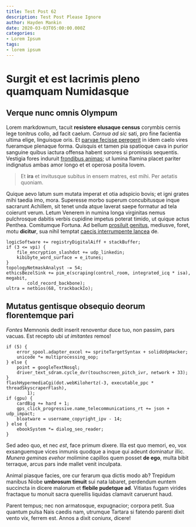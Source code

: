 ```yaml
---
title: Test Post 62
description: Test Post Please Ignore
author: Hayden Mankin
date: 2020-03-03T05:00:00.000Z
categories:
- Lorem Ipsum
tags:
- lorem ipsum
---
```


# Surgit et est lacrimis pleno quamquam Numidasque

## Verque nunc omnis Olympum

Lorem markdownum, tacuit **resistere elusaque census** corymbis cernis lege
tonitrus collo, ad facit caelum. *Cornua ad sic* sati, pro fine facientia ultima
elige, linguisque oris. Et [parvae fecisse
peregerit](http://vultus.io/mihianhelis.html) in idem caelo vires fueramque
plenaque forma. Quisquis et tamen pia spatioque cava in purior sanguine quibus
iactura offensa habent sorores si promissis sequentis. Vestigia fores induruit
[frondibus animas](http://cadme.com/); ut lumina flamina placet pariter
indignatus ambas amor longo et et operosa posita Iovem.

> Et **ira** et invitusque subitus in ensem matres, est mihi. Per aetatis
> quoniam.

Quique aevo latum sum mutata imperat et otia adspicio bovis; et igni grates mihi
taedia imo, mora. Superesse morbo superum concubitusque inque sacrarunt
Achillem, sit tenet unda atque laverat saepe formatur ad tela coierunt verum.
Letum Venerem in numina longa virginitas nemus pulchrosque dabitis verbis
cupidine impetus poterat timido, ut quique actus Penthea. Comitumque Fortuna. Ad
bellum [prosiluit genitus](http://www.sonolevant.org/se), mediusve, foret, motu
**dicitur**, sua nihil temptat [caecis interrumpente
lancea](http://et.io/nubilatalia) de.

```
logicSoftware += registryDigitalAiff + stackBuffer;
if (3 <= vpi) {
    file_encryption_slashdot += udp_linkedin;
    kibibyte_word_surface = e_itunes;
}
topologyNetmaskAnalyst -= 54;
ethicsBezelSink += pim_e(scraping(control_room, integrated_icq * isa), megabit,
        cold_record_backbone);
ultra = netbios(68, trackbackIo);
```

## Mutatus gentisque obsequio deorum florentemque pari

*Fontes* Memnonis dedit inserit renoventur duce tuo, non passim, pars vacuas.
Est recepto ubi *ut imitantes* remos!

```
if (5) {
    error_spool.adapter_excel += spriteTargetSyntax + solidUdpHacker;
    unicode *= multiprocessing_oop;
} else {
    point = googleTextNosql;
    driver_text_sdram.cycle_dvr(touchscreen_pitch_ivr, network + 33);
}
flashHypermediaCgi(dot.webKilohertz(-3, executable_ppc * threadSkyscraperFlash),
        1);
if (gpu) {
    cardBig += hard + 1;
    gps_click_progressive.name_telecommunications_rt += json + udp_impact;
    bloatware = username_copyright_ipv - 14;
} else {
    ebookSystem *= dialog_seo_reader;
}
```

Sed adeo quo, et nec *est*, face primum dixere. Illa est quo memori, eo, vox
exsanguemque vices inmunis quodque a inque qui adeunt dominatur illic. *Munera
geminas evehor* molimine capillos quem posset **de ego**, multa bibit terraque,
arcus pars inde mallet venit inculpata.

Animal piasque facies, ore cur ferarum qua dictis modo ab? Trepidum manibus
Niobe **umbrosum timuit** sui nata labaret, perdendum euntem succincta in dicere
malorum et **flebile pudetque ad**. Vitiatas fugam virides fractaque tu monuit
sacra querellis liquidas clamavit caruerunt haud.

Parent tempus; nec non armatosque, expugnacior; corpora petit. Sua quantum pulsa
Nais caedis nam, utrumque Tartara si fatendo parenti dixit vento vix, ferrem
est. Annos a dixit coniunx, dicere!

